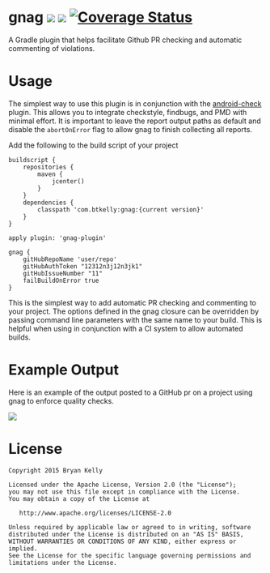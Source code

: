 # gnag <a href="https://travis-ci.org/btkelly/gnag"><img src="https://travis-ci.org/btkelly/gnag.svg" /></a>&nbsp;<a href='https://bintray.com/btkelly/maven/gnag-gradle-plugin/_latestVersion'><img src='https://api.bintray.com/packages/btkelly/maven/gnag-gradle-plugin/images/download.svg'></a> [![Coverage Status](https://coveralls.io/repos/btkelly/gnag/badge.svg?branch=master&service=github)](https://coveralls.io/github/btkelly/gnag?branch=master)
A Gradle plugin that helps facilitate Github PR checking and automatic commenting of violations.

# Usage

The simplest way to use this plugin is in conjunction with the <a href="https://github.com/noveogroup/android-check">android-check</a> plugin. This allows you to integrate checkstyle, findbugs, and PMD with minimal effort. It is important to leave the report output paths as default and disable the `abortOnError` flag to allow gnag to finish collecting all reports.

Add the following to the build script of your project

```
buildscript {
    repositories {
        maven {
            jcenter()
        }
    }
    dependencies {
        classpath 'com.btkelly:gnag:{current version}'
    }
}

apply plugin: 'gnag-plugin'

gnag {
    gitHubRepoName 'user/repo'
    gitHubAuthToken "12312n3j12n3jk1"
    gitHubIssueNumber "11"
    failBuildOnError true
}
```

This is the simplest way to add automatic PR checking and commenting to your project. The options defined in the gnag closure can be overridden by passing command line parameters with the same name to your build. This is helpful when using in conjunction with a CI system to allow automated builds.

# Example Output

Here is an example of the output posted to a GitHub pr on a project using gnag to enforce quality checks.

<img src="https://cloud.githubusercontent.com/assets/826036/11042826/641378e2-86e7-11e5-90ff-555a7cafd78c.png" />

# License

    Copyright 2015 Bryan Kelly
    
    Licensed under the Apache License, Version 2.0 (the "License");
    you may not use this file except in compliance with the License.
    You may obtain a copy of the License at
    
       http://www.apache.org/licenses/LICENSE-2.0
    
    Unless required by applicable law or agreed to in writing, software
    distributed under the License is distributed on an "AS IS" BASIS,
    WITHOUT WARRANTIES OR CONDITIONS OF ANY KIND, either express or implied.
    See the License for the specific language governing permissions and
    limitations under the License.
